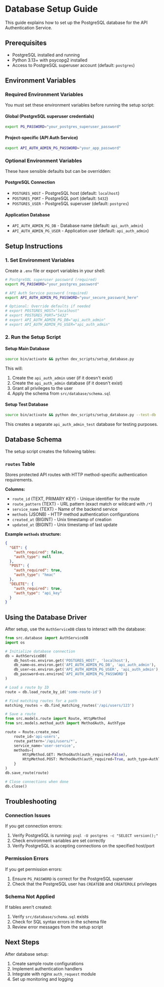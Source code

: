 # Database Setup Guide

This guide explains how to set up the PostgreSQL database for the API Authentication Service.

## Prerequisites

- PostgreSQL installed and running
- Python 3.13+ with psycopg2 installed
- Access to PostgreSQL superuser account (default: `postgres`)

## Environment Variables

### Required Environment Variables

You must set these environment variables before running the setup script:

#### Global (PostgreSQL superuser credentials)
```bash
export PG_PASSWORD="your_postgres_superuser_password"
```

#### Project-specific (API Auth Service)
```bash
export API_AUTH_ADMIN_PG_PASSWORD="your_app_password"
```

### Optional Environment Variables

These have sensible defaults but can be overridden:

#### PostgreSQL Connection
- `POSTGRES_HOST` - PostgreSQL host (default: `localhost`)
- `POSTGRES_PORT` - PostgreSQL port (default: `5432`)
- `POSTGRES_USER` - PostgreSQL superuser (default: `postgres`)

#### Application Database
- `API_AUTH_ADMIN_PG_DB` - Database name (default: `api_auth_admin`)
- `API_AUTH_ADMIN_PG_USER` - Application user (default: `api_auth_admin`)

## Setup Instructions

### 1. Set Environment Variables

Create a `.env` file or export variables in your shell:

```bash
# PostgreSQL superuser password (required)
export PG_PASSWORD="your_postgres_password"

# API Auth Service password (required)
export API_AUTH_ADMIN_PG_PASSWORD="your_secure_password_here"

# Optional: Override defaults if needed
# export POSTGRES_HOST="localhost"
# export POSTGRES_PORT="5432"
# export API_AUTH_ADMIN_PG_DB="api_auth_admin"
# export API_AUTH_ADMIN_PG_USER="api_auth_admin"
```

### 2. Run the Setup Script

#### Setup Main Database

```bash
source bin/activate && python dev_scripts/setup_database.py
```

This will:
1. Create the `api_auth_admin` user (if it doesn't exist)
2. Create the `api_auth_admin` database (if it doesn't exist)
3. Grant all privileges to the user
4. Apply the schema from `src/database/schema.sql`

#### Setup Test Database

```bash
source bin/activate && python dev_scripts/setup_database.py --test-db
```

This creates a separate `api_auth_admin_test` database for testing purposes.

## Database Schema

The setup script creates the following tables:

### `routes` Table

Stores protected API routes with HTTP method-specific authentication requirements.

**Columns:**
- `route_id` (TEXT, PRIMARY KEY) - Unique identifier for the route
- `route_pattern` (TEXT) - URL pattern (exact match or wildcard with `/*`)
- `service_name` (TEXT) - Name of the backend service
- `methods` (JSONB) - HTTP method authentication configurations
- `created_at` (BIGINT) - Unix timestamp of creation
- `updated_at` (BIGINT) - Unix timestamp of last update

**Example `methods` structure:**
```json
{
  "GET": {
    "auth_required": false,
    "auth_type": null
  },
  "POST": {
    "auth_required": true,
    "auth_type": "hmac"
  },
  "DELETE": {
    "auth_required": true,
    "auth_type": "api_key"
  }
}
```

## Using the Database Driver

After setup, use the `AuthServiceDB` class to interact with the database:

```python
from src.database import AuthServiceDB
import os

# Initialize database connection
db = AuthServiceDB(
    db_host=os.environ.get('POSTGRES_HOST', 'localhost'),
    db_name=os.environ.get('API_AUTH_ADMIN_PG_DB', 'api_auth_admin'),
    db_user=os.environ.get('API_AUTH_ADMIN_PG_USER', 'api_auth_admin'),
    db_password=os.environ['API_AUTH_ADMIN_PG_PASSWORD']
)

# Load a route by ID
route = db.load_route_by_id('some-route-id')

# Find matching routes for a path
matching_routes = db.find_matching_routes('/api/users/123')

# Save a route
from src.models.route import Route, HttpMethod
from src.models.method_auth import MethodAuth, AuthType

route = Route.create_new(
    route_id='api-users',
    route_pattern='/api/users/*',
    service_name='user-service',
    methods={
        HttpMethod.GET: MethodAuth(auth_required=False),
        HttpMethod.POST: MethodAuth(auth_required=True, auth_type=AuthType.HMAC)
    }
)
db.save_route(route)

# Close connections when done
db.close()
```

## Troubleshooting

### Connection Issues

If you get connection errors:
1. Verify PostgreSQL is running: `psql -U postgres -c "SELECT version();"`
2. Check environment variables are set correctly
3. Verify PostgreSQL is accepting connections on the specified host/port

### Permission Errors

If you get permission errors:
1. Ensure `PG_PASSWORD` is correct for the PostgreSQL superuser
2. Check that the PostgreSQL user has `CREATEDB` and `CREATEROLE` privileges

### Schema Not Applied

If tables aren't created:
1. Verify `src/database/schema.sql` exists
2. Check for SQL syntax errors in the schema file
3. Review error messages from the setup script

## Next Steps

After database setup:
1. Create sample route configurations
2. Implement authentication handlers
3. Integrate with nginx `auth_request` module
4. Set up monitoring and logging
